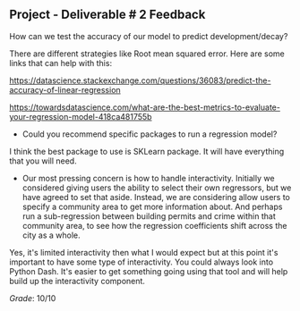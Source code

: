 ## Project - Deliverable \# 2 Feedback 

How can we test the accuracy of our model to predict development/decay?

There are different strategies like Root mean squared error. Here are some links that can help with this: 

https://datascience.stackexchange.com/questions/36083/predict-the-accuracy-of-linear-regression 

https://towardsdatascience.com/what-are-the-best-metrics-to-evaluate-your-regression-model-418ca481755b 

- Could you recommend specific packages to run a regression model?

I think the best package to use is SKLearn package. It will have everything that you will need. 

- Our most pressing concern is how to handle interactivity. Initially we considered giving
users the ability to select their own regressors, but we have agreed to set that aside.
Instead, we are considering allow users to specify a community area to get more
information about. And perhaps run a sub-regression between building permits and crime
within that community area, to see how the regression coefficients shift across the city as
a whole.

Yes, it's limited interactivity then what I would expect but at this point it's important to have some type of interactivity. You could always look into Python Dash. It's easier to get something going using that tool and will help build up the interactivity component. 

*Grade*: 10/10 
